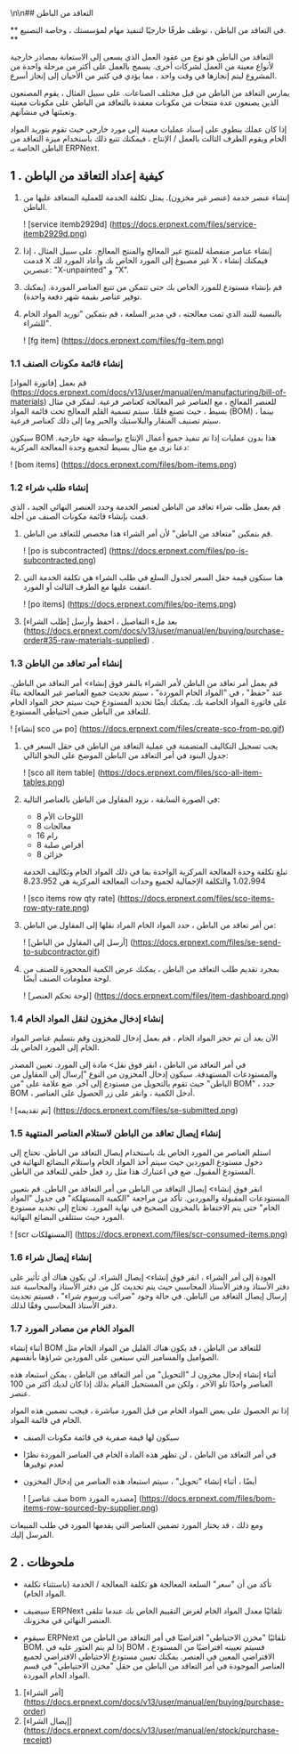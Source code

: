 \n\n## التعاقد من الباطن

** في التعاقد من الباطن ، توظف طرفًا خارجيًا لتنفيذ مهام لمؤسستك ، وخاصة التصنيع. **

التعاقد من الباطن هو نوع من عقود العمل الذي يسعى إلى الاستعانة بمصادر خارجية لأنواع معينة من العمل لشركات أخرى. يسمح بالعمل على أكثر من مرحلة واحدة من المشروع ليتم إنجازها في وقت واحد ، مما يؤدي في كثير من الأحيان إلى إنجاز أسرع.

يمارس التعاقد من الباطن من قبل مختلف الصناعات. على سبيل المثال ، يقوم المصنعون الذين يصنعون عدة منتجات من مكونات معقدة بالتعاقد من الباطن على مكونات معينة وتعبئتها في منشآتهم.

إذا كان عملك ينطوي على إسناد عمليات معينة إلى مورد خارجي حيث تقوم بتوريد المواد الخام ويقوم الطرف الثالث بالعمل / الإنتاج ، فيمكنك تتبع ذلك باستخدام ميزة التعاقد من الباطن الخاصة بـ ERPNext.

## 1 \. كيفية إعداد التعاقد من الباطن

1. إنشاء عنصر خدمة (عنصر غير مخزون). يمثل تكلفة الخدمة للعملية المتعاقد عليها من الباطن.
    
    ! [service itemb2929d] (https://docs.erpnext.com/files/service-itemb2929d.png)
    
2. إنشاء عناصر منفصلة للمنتج غير المعالج والمنتج المعالج. على سبيل المثال ، إذا قدمت X غير مصبوغ إلى المورد الخاص بك وأعاد المورد لك X ، فيمكنك إنشاء عنصرين: "X-unpainted" و "X".
    
3. قم بإنشاء مستودع للمورد الخاص بك حتى تتمكن من تتبع العناصر الموردة. (يمكنك توفير عناصر بقيمة شهر دفعة واحدة).
    
4. بالنسبة للبند الذي تمت معالجته ، في مدير السلعة ، قم بتمكين "توريد المواد الخام للشراء".
    
    ! [fg item] (https://docs.erpnext.com/files/fg-item.png)
    

### 1.1 إنشاء قائمة مكونات الصنف

قم بعمل [فاتورة المواد] (https://docs.erpnext.com/docs/v13/user/manual/en/manufacturing/bill-of-materials) للعنصر المعالج ، مع العناصر غير المعالجة كعناصر فرعية. لنفكر في مثال بسيط ، حيث تصنع قلمًا. سيتم تسمية القلم المعالج تحت قائمة المواد (BOM) ، بينما سيتم تصنيف المنقار والبلاستيك والحبر وما إلى ذلك كعناصر فرعية.

سيكون BOM هذا بدون عمليات إذا تم تنفيذ جميع أعمال الإنتاج بواسطة جهة خارجية. دعنا نرى مع مثال بسيط لتجميع وحدة المعالجة المركزية:

! [bom items] (https://docs.erpnext.com/files/bom-items.png)

### 1.2 إنشاء طلب شراء

قم بعمل طلب شراء تعاقد من الباطن لعنصر الخدمة وحدد العنصر النهائي الجيد ، الذي قمت بإنشاء قائمة مكونات الصنف من أجله.

1. قم بتمكين "متعاقد من الباطن" لأن أمر الشراء هذا مخصص للتعاقد من الباطن.
    
    ! [po is subcontracted] (https://docs.erpnext.com/files/po-is-subcontracted.png)
    
2. هنا ستكون قيمة حقل السعر لجدول السلع في طلب الشراء هي تكلفة الخدمة التي اتفقت عليها مع الطرف الثالث أو المورد.
    
    ! [po items] (https://docs.erpnext.com/files/po-items.png)
    
3. بعد ملء التفاصيل ، احفظ وأرسل [طلب الشراء] (https://docs.erpnext.com/docs/v13/user/manual/en/buying/purchase-order#35-raw-materials-supplied) .
    

### 1.3 إنشاء أمر تعاقد من الباطن

قم بعمل أمر تعاقد من الباطن لأمر الشراء بالنقر فوق إنشاء> أمر التعاقد من الباطن. عند "حفظ" ، في "المواد الخام الموردة" ، سيتم تحديث جميع العناصر غير المعالجة بناءً على فاتورة المواد الخاصة بك. يمكنك أيضًا تحديد المستودع حيث سيتم حجز المواد الخام للتعاقد من الباطن ضمن احتياطي المستودع.

! [إنشاء sco من po] (https://docs.erpnext.com/files/create-sco-from-po.gif)

1. يجب تسجيل التكاليف المتضمنة في عملية التعاقد من الباطن في حقل السعر في جدول البنود في أمر التعاقد من الباطن الموضح على النحو التالي:
    
    ! [sco all item table] (https://docs.erpnext.com/files/sco-all-item-tables.png)
    
2. في الصورة السابقة ، نزود المقاول من الباطن بالعناصر التالية:
    
    * 8 اللوحات الأم
    * 8 معالجات
    * 16 رام
    * 8 أقراص صلبة
    * 8 خزائن
    
    تبلغ تكلفة وحدة المعالجة المركزية الواحدة بما في ذلك المواد الخام وتكاليف الخدمة 1،02،994 والتكلفة الإجمالية لجميع وحدات المعالجة المركزية هي 8،23،952
    
    ! [sco items row qty rate] (https://docs.erpnext.com/files/sco-items-row-qty-rate.png)
    
3. من أمر تعاقد من الباطن ، حدد المواد الخام المراد نقلها إلى المقاول من الباطن:
    
    ! [أرسل إلى المقاول من الباطن] (https://docs.erpnext.com/files/se-send-to-subcontractor.gif)
    
4. بمجرد تقديم طلب التعاقد من الباطن ، يمكنك عرض الكمية المحجوزة للصنف من لوحة معلومات الصنف أيضًا.
    
    ! [لوحة تحكم العنصر] (https://docs.erpnext.com/files/item-dashboard.png)
    

### 1.4 إنشاء إدخال مخزون لنقل المواد الخام

الآن بعد أن تم حجز المواد الخام ، قم بعمل إدخال للمخزون وقم بتسليم عناصر المواد الخام إلى المورد الخاص بك.

في أمر التعاقد من الباطن ، انقر فوق نقل> مادة إلى المورد. تعيين المصدر والمستودعات المستهدفة. سيكون إدخال المخزون من النوع "إرسال إلى المقاول من الباطن" حيث تقوم بالتحويل من مستودع إلى آخر. ضع علامة على "من BOM" ، حدد BOM ، أدخل الكمية ، وانقر على زر الحصول على العناصر.

! [تم تقديمه] (https://docs.erpnext.com/files/se-submitted.png)

### 1.5 إنشاء إيصال تعاقد من الباطن لاستلام العناصر المنتهية

استلم العناصر من المورد الخاص بك باستخدام إيصال التعاقد من الباطن. تحتاج إلى دخول مستودع الموردين حيث سيتم أخذ المواد الخام واستلام البضائع النهائية في المستودع المقبول. ضع في اعتبارك هذا مثل رد فعل خلفي للتعاقد من الباطن.

انقر فوق إنشاء> إيصال التعاقد من الباطن من أمر التعاقد من الباطن. قم بتعيين المستودعات المقبولة والموردين. تأكد من مراجعة "الكمية المستهلكة" في جدول "المواد الخام" حتى يتم الاحتفاظ بالمخزون الصحيح في نهاية المورد. تحتاج إلى تحديد مستودع المورد حيث ستتلقى البضائع النهائية.

! [scr المستهلكات] (https://docs.erpnext.com/files/scr-consumed-items.png)

### 1.6 إنشاء إيصال شراء

العودة إلى أمر الشراء ، انقر فوق إنشاء> إيصال الشراء. لن يكون هناك أي تأثير على دفتر الأستاذ ودفتر الأستاذ المحاسبي حيث يتم تحديث كل من دفتر الأستاذ والمحاسبة عند إرسال إيصال التعاقد من الباطن. في حالة وجود "ضرائب ورسوم شراء" ، فسيتم تحديث دفتر الأستاذ المحاسبي وفقًا لذلك.

### 1.7 المواد الخام من مصادر المورد

أثناء إنشاء BOM للتعاقد من الباطن ، قد يكون هناك القليل من المواد الخام مثل الصواميل والمسامير التي سيتعين على الموردين شراؤها بأنفسهم.

أثناء إنشاء إدخال مخزون لـ "التحويل" من أمر التعاقد من الباطن ، يمكن استبعاد هذه العناصر واحدًا تلو الآخر ، ولكن من المستحيل القيام بذلك إذا كان لديك أكثر من 100 عنصر.

إذا تم الحصول على بعض المواد الخام من قبل المورد مباشرة ، فيجب تضمين هذه المواد الخام في قائمة المواد.

* سيكون لها قيمة صفرية في قائمة مكونات الصنف
* في أمر التعاقد من الباطن ، لن تظهر هذه المادة الخام في العناصر الموردة نظرًا لعدم توفيرها
* أيضًا ، أثناء إنشاء "تحويل" ، سيتم استبعاد هذه العناصر من إدخال المخزون
    
    ! [صف عناصر bom مصدره المورد] (https://docs.erpnext.com/files/bom-items-row-sourced-by-supplier.png)
    

ومع ذلك ، قد يختار المورد تضمين العناصر التي يقدمها المورد في طلب المبيعات المرسل إليك.

## 2 \. ملحوظات

* تأكد من أن "سعر" السلعة المعالجة هو تكلفة المعالجة / الخدمة (باستثناء تكلفة المواد الخام).
    
* سيضيف ERPNext تلقائيًا معدل المواد الخام لغرض التقييم الخاص بك عندما تتلقى العنصر النهائي في مخزونك.
    
* سيقوم ERPNext تلقائيًا "مخزن الاحتياطي" افتراضيًا في أمر التعاقد من الباطن من BOM. إذا لم يتم العثور عليه في BOM ، فسيتم تعيينه افتراضيًا من المستودع الافتراضي المعين في العنصر. يمكنك تعيين مستودع الاحتياطي الافتراضي لجميع العناصر الموجودة في أمر التعاقد من الباطن من حقل "مخزن الاحتياطي" في قسم المواد الخام الموردة.
    

1. [أمر الشراء] (https://docs.erpnext.com/docs/v13/user/manual/en/buying/purchase-order)
2. [إيصال الشراء] (https://docs.erpnext.com/docs/v13/user/manual/en/stock/purchase-receipt)